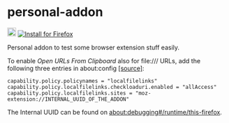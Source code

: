 # personal-addon

<a href="https://nikolockenvitz.github.io/personal-addon/">
<img src="https://nikolockenvitz.github.io/personal-addon/icons/personal-addon-48.png" height="20px" /></a>
<!-- SHIELD IO BADGES INSTALL START -->
<a href="https://nikolockenvitz.github.io/personal-addon/xpi/personal_addon-0.0.12-fx.xpi">
<img src="https://img.shields.io/badge/firefox-v0.0.12-FF7139?logo=firefox-browser" alt="Install for Firefox" /></a>
<!-- SHIELD IO BADGES INSTALL END -->

Personal addon to test some browser extension stuff easily.

To enable *Open URLs From Clipboard* also for file:/// URLs, add the following three entries in about:config [[source]](https://github.com/fastaddons/GroupSpeedDial/issues/36#issuecomment-788283828):

```
capability.policy.policynames = "localfilelinks"
capability.policy.localfilelinks.checkloaduri.enabled = "allAccess"
capability.policy.localfilelinks.sites = "moz-extension://INTERNAL_UUID_OF_THE_ADDON"
```

The Internal UUID can be found on [about:debugging#/runtime/this-firefox](about:debugging#/runtime/this-firefox).
